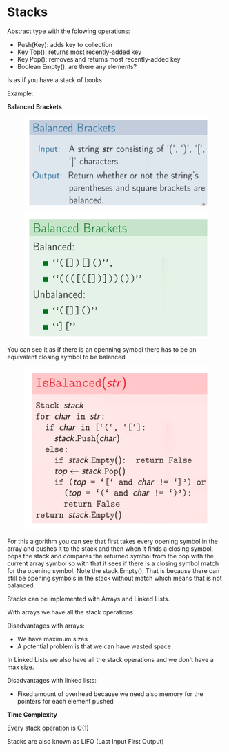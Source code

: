 # Stacks

Abstract type with the folowing operations:

* Push(Key): adds key to collection
* Key Top(): returns most recently-added key
* Key Pop(): removes and returns most recently-added key
* Boolean Empty(): are there any elements?

Is as if you have a stack of books&#x20;

Example:

**Balanced Brackets**

<figure><img src="../../.gitbook/assets/imagen (9).png" alt=""><figcaption></figcaption></figure>

<figure><img src="../../.gitbook/assets/imagen (10).png" alt=""><figcaption></figcaption></figure>

You can see it as if there is an openning symbol there has to be an equivalent closing symbol to be balanced

<figure><img src="../../.gitbook/assets/imagen (11).png" alt=""><figcaption></figcaption></figure>

For this algorithm you can see that first takes every opening symbol in the array and pushes it to the stack and then when it finds a closing symbol, pops the stack and compares the returned symbol from the pop with the current array symbol so with that it sees if there is a closing symbol match for the opening symbol. Note the stack.Empty(). That is because there can still be opening symbols in the stack without match which means that is not balanced.

Stacks can be implemented with Arrays and Linked Lists.&#x20;

With arrays we have all the stack operations

Disadvantages with arrays:

* We have maximum sizes&#x20;
* A potential problem is that we can have wasted space

In Linked Lists we also have all the stack operations and we don't have a max size.

Disadvantages with linked lists:

* Fixed amount of overhead because we need also memory for the pointers for each element pushed

**Time Complexity**

Every stack operation is O(1)

Stacks are also known as LIFO (Last Input First Output)
